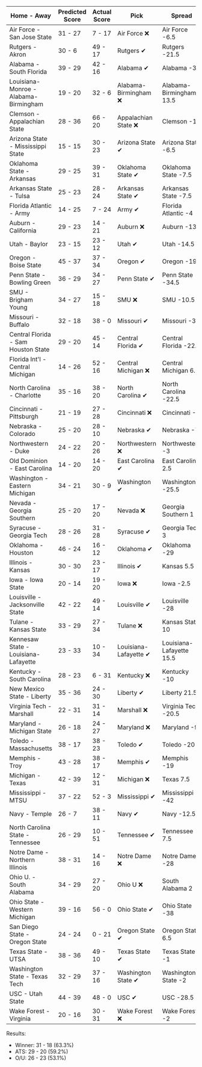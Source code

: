 Home - Away | Predicted Score | Actual Score | Pick | Spread | ATS Pick | O/U | O/U Pick
--- | --- | --- | --- | --- | --- | --- | ---
Air Force - San Jose State | 31 - 27 | 7 - 17 | Air Force ❌ | Air Force -6.5 | San Jose State ✔ | 46 | Over ❌
Rutgers - Akron | 30 - 6 | 49 - 17 | Rutgers ✔ | Rutgers -21.5 | Rutgers ✔ | 39 | Under ❌
Alabama - South Florida | 39 - 29 | 42 - 16 | Alabama ✔ | Alabama -31 | South Florida ✔ | 63.5 | Over ❌
Louisiana-Monroe - Alabama-Birmingham | 19 - 20 | 32 - 6 | Alabama-Birmingham ❌ | Alabama-Birmingham 13.5 | Louisiana-Monroe ✔ | 53.5 | Under ✔
Clemson - Appalachian State | 28 - 36 | 66 - 20 | Appalachian State ❌ | Clemson -18 | Appalachian State ❌ | 54 | Over ✔
Arizona State - Mississippi State | 15 - 15 | 30 - 23 | Arizona State ✔ | Arizona State -6.5 | Mississippi State ❌ | 59.5 | Under ✔
Oklahoma State - Arkansas | 29 - 25 | 39 - 31 | Oklahoma State ✔ | Oklahoma State -7.5 | Arkansas ❌ | 63 | Under ❌
Arkansas State - Tulsa | 25 - 23 | 28 - 24 | Arkansas State ✔ | Arkansas State -7.5 | Tulsa ✔ | 65 | Under ✔
Florida Atlantic - Army | 14 - 25 | 7 - 24 | Army ✔ | Florida Atlantic -4 | Army ✔ | 43 | Under ✔
Auburn - California | 29 - 23 | 14 - 21 | Auburn ❌ | Auburn -13 | California ✔ | 53.5 | Under ✔
Utah - Baylor | 23 - 15 | 23 - 12 | Utah ✔ | Utah -14.5 | Baylor ✔ | 54.5 | Under ✔
Oregon - Boise State | 45 - 37 | 37 - 34 | Oregon ✔ | Oregon -19 | Boise State ✔ | 61 | Over ✔
Penn State - Bowling Green | 36 - 29 | 34 - 27 | Penn State ✔ | Penn State -34.5 | Bowling Green ✔ | 49 | Over ✔
SMU - Brigham Young | 34 - 27 | 15 - 18 | SMU ❌ | SMU -10.5 | Brigham Young ✔ | 56 | Over ❌
Missouri - Buffalo | 32 - 18 | 38 - 0 | Missouri ✔ | Missouri -34 | Buffalo ❌ | 51 | Under ✔
Central Florida - Sam Houston State | 29 - 20 | 45 - 14 | Central Florida ✔ | Central Florida -22.5 | Sam Houston State ❌ | 58 | Under ❌
Florida Int'l - Central Michigan | 14 - 26 | 52 - 16 | Central Michigan ❌ | Central Michigan 6.5 | Central Michigan ❌ | 51.5 | Under ❌
North Carolina - Charlotte | 35 - 16 | 38 - 20 | North Carolina ✔ | North Carolina -22.5 | Charlotte ✔ | 47 | Over ✔
Cincinnati - Pittsburgh | 21 - 19 | 27 - 28 | Cincinnati ❌ | Cincinnati -2 | Cincinnati ✔ | 62.5 | Under ✔
Nebraska - Colorado | 25 - 20 | 28 - 10 | Nebraska ✔ | Nebraska -7 | Colorado ❌ | 59 | Under ✔
Northwestern - Duke | 24 - 22 | 20 - 26 | Northwestern ❌ | Northwestern -3 | Duke ✔ | 36.5 | Over ✔
Old Dominion - East Carolina | 14 - 20 | 14 - 20 | East Carolina ✔ | East Carolina 2.5 | East Carolina ✔ | 55.5 | Under ✔
Washington - Eastern Michigan | 34 - 21 | 30 - 9 | Washington ✔ | Washington -25.5 | Eastern Michigan ✔ | 47.5 | Over ❌
Nevada - Georgia Southern | 25 - 20 | 17 - 20 | Nevada ❌ | Georgia Southern 1 | Nevada ❌ | 58 | Under ✔
Syracuse - Georgia Tech | 28 - 26 | 31 - 28 | Syracuse ✔ | Georgia Tech 3 | Syracuse ✔ | 62 | Under ✔
Oklahoma - Houston | 46 - 24 | 16 - 12 | Oklahoma ✔ | Oklahoma -29 | Houston ✔ | 49 | Over ❌
Illinois - Kansas | 30 - 30 | 23 - 17 | Illinois ✔ | Kansas 5.5 | Illinois ✔ | 55.5 | Over ❌
Iowa - Iowa State | 20 - 14 | 19 - 20 | Iowa ❌ | Iowa -2.5 | Iowa ❌ | 35.5 | Under ❌
Louisville - Jacksonville State | 42 - 22 | 49 - 14 | Louisville ✔ | Louisville -28 | Jacksonville State ❌ | 58 | Over ✔
Tulane - Kansas State | 33 - 29 | 27 - 34 | Tulane ❌ | Kansas State 10 | Tulane ✔ | 48.5 | Over ✔
Kennesaw State - Louisiana-Lafayette | 23 - 33 | 10 - 34 | Louisiana-Lafayette ✔ | Louisiana-Lafayette 15.5 | Kennesaw State ❌ | 47.5 | Over ❌
Kentucky - South Carolina | 28 - 23 | 6 - 31 | Kentucky ❌ | Kentucky -10 | South Carolina ✔ | 43 | Over ❌
New Mexico State - Liberty | 35 - 36 | 24 - 30 | Liberty ✔ | Liberty 21.5 | New Mexico State ✔ | 56.5 | Over ❌
Virginia Tech - Marshall | 22 - 31 | 31 - 14 | Marshall ❌ | Virginia Tech -20.5 | Marshall ✔ | 52 | Over ❌
Maryland - Michigan State | 26 - 18 | 24 - 27 | Maryland ❌ | Maryland -9 | Michigan State ✔ | 43.5 | Over ✔
Toledo - Massachusetts | 38 - 17 | 38 - 23 | Toledo ✔ | Toledo -20 | Toledo ❌ | 51 | Over ✔
Memphis - Troy | 43 - 28 | 38 - 17 | Memphis ✔ | Memphis -19 | Troy ❌ | 57.5 | Over ❌
Michigan - Texas | 42 - 39 | 12 - 31 | Michigan ❌ | Texas 7.5 | Michigan ❌ | 42.5 | Over ✔
Mississippi - MTSU | 37 - 22 | 52 - 3 | Mississippi ✔ | Mississippi -42 | MTSU ❌ | 63.5 | Under ✔
Navy - Temple | 26 - 7 | 38 - 11 | Navy ✔ | Navy -12.5 | Navy ✔ | 42 | Under ❌
North Carolina State - Tennessee | 26 - 29 | 10 - 51 | Tennessee ✔ | Tennessee 7.5 | North Carolina State ❌ | 61 | Under ❌
Notre Dame - Northern Illinois | 38 - 31 | 14 - 16 | Notre Dame ❌ | Notre Dame -28 | Northern Illinois ✔ | 44.5 | Over ❌
Ohio U. - South Alabama | 34 - 29 | 27 - 20 | Ohio U ❌ | South Alabama 2 | Ohio U. ✔ | 56.5 | Over ❌
Ohio State - Western Michigan | 39 - 16 | 56 - 0 | Ohio State ✔ | Ohio State -38 | Western Michigan ❌ | 54 | Over ✔
San Diego State - Oregon State | 24 - 24 | 0 - 21 | Oregon State ✔ | Oregon State 6.5 | San Diego State ❌ | 55.5 | Under ✔
Texas State - UTSA | 38 - 36 | 49 - 10 | Texas State ✔ | Texas State -1 | Texas State ✔ | 63.5 | Over ❌
Washington State - Texas Tech | 32 - 29 | 37 - 16 | Washington State ✔ | Washington State -2 | Washington State ✔ | 65.5 | Under ✔
USC - Utah State | 44 - 39 | 48 - 0 | USC ✔ | USC -28.5 | Utah State ❌ | 64 | Over ❌
Wake Forest - Virginia | 20 - 16 | 30 - 31 | Wake Forest ❌ | Wake Forest -2 | Wake Forest ❌ | 57 | Under ❌


Results:
* Winner: 31 - 18 (63.3%)
* ATS: 29 - 20 (59.2%)
* O/U: 26 - 23 (53.1%)
